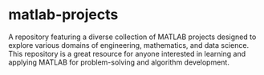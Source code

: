 # matlab-projects
A repository featuring a diverse collection of MATLAB projects designed to explore various domains of engineering, mathematics, and data science. This repository is a great resource for anyone interested in learning and applying MATLAB for problem-solving and algorithm development.
